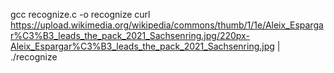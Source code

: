 gcc recognize.c -o recognize
curl https://upload.wikimedia.org/wikipedia/commons/thumb/1/1e/Aleix_Espargar%C3%B3_leads_the_pack_2021_Sachsenring.jpg/220px-Aleix_Espargar%C3%B3_leads_the_pack_2021_Sachsenring.jpg | ./recognize 